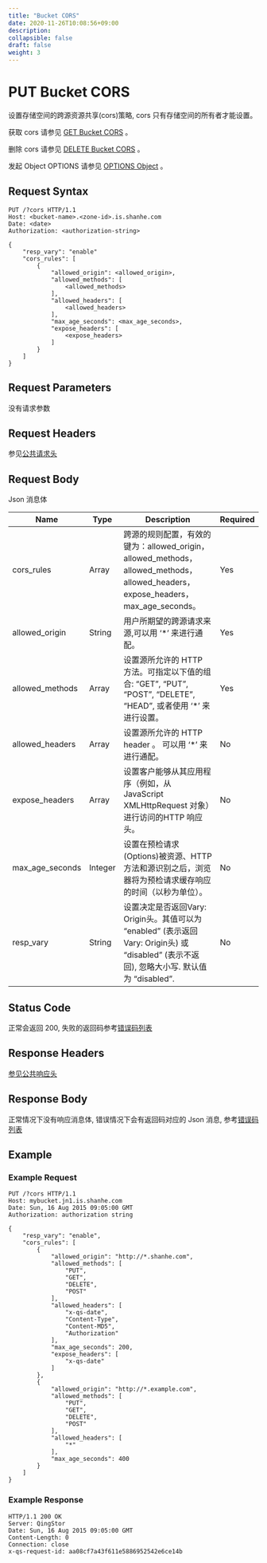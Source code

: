 ```yaml
---
title: "Bucket CORS"
date: 2020-11-26T10:08:56+09:00
description:
collapsible: false
draft: false
weight: 3
---
```


# PUT Bucket CORS

设置存储空间的跨源资源共享(cors)策略, cors 只有存储空间的所有者才能设置。

获取 cors 请参见 [GET Bucket CORS](../get_cors) 。

删除 cors 请参见 [DELETE Bucket CORS](../delete_cors) 。

发起 Object OPTIONS 请参见 [OPTIONS Object](../../../object/options/) 。

## Request Syntax

```http
PUT /?cors HTTP/1.1
Host: <bucket-name>.<zone-id>.is.shanhe.com
Date: <date>
Authorization: <authorization-string>

{
    "resp_vary": "enable"
    "cors_rules": [
        {
            "allowed_origin": <allowed_origin>,
            "allowed_methods": [
                <allowed_methods>
            ],
            "allowed_headers": [
                <allowed_headers>
            ],
            "max_age_seconds": <max_age_seconds>,
            "expose_headers": [
                <expose_headers>
            ]
        }
    ]
}
```

## Request Parameters

没有请求参数

## Request Headers

参见[公共请求头](../../../common_header/#请求头字段-request-header)

## Request Body

Json 消息体

| Name | Type | Description | Required |
| --- | --- | --- | --- |
| cors_rules | Array | 跨源的规则配置，有效的键为：allowed_origin，allowed_methods，allowed_methods，allowed_headers，expose_headers， max_age_seconds。 | Yes |
| allowed_origin | String | 用户所期望的跨源请求来源,可以用 ‘*’ 来进行通配。 | Yes |
| allowed_methods | Array | 设置源所允许的 HTTP 方法。可指定以下值的组合: “GET”, “PUT”, “POST”, “DELETE”, “HEAD”, 或者使用 ‘*’ 来进行设置。 | Yes |
| allowed_headers | Array | 设置源所允许的 HTTP header 。 可以用 ‘*’ 来进行通配。 | No |
| expose_headers | Array | 设置客户能够从其应用程序（例如，从 JavaScript XMLHttpRequest 对象）进行访问的HTTP 响应头。 | No |
| max_age_seconds | Integer | 设置在预检请求(Options)被资源、HTTP 方法和源识别之后，浏览器将为预检请求缓存响应的时间（以秒为单位）。 | No |
| resp_vary | String | 设置决定是否返回Vary: Origin头。其值可以为 “enabled” (表示返回Vary: Origin头) 或 “disabled” (表示不返回), 忽略大小写. 默认值为 “disabled”. | No |

## Status Code

正常会返回 200,  失败的返回码参考[错误码列表](../../../error_code/)

## Response Headers

[参见公共响应头](../../../common_header/#响应头字段-request-header)

## Response Body

正常情况下没有响应消息体, 错误情况下会有返回码对应的 Json 消息, 参考[错误码列表](../../../error_code/)

## Example

### Example Request

```http
PUT /?cors HTTP/1.1
Host: mybucket.jn1.is.shanhe.com
Date: Sun, 16 Aug 2015 09:05:00 GMT
Authorization: authorization string

{
    "resp_vary": "enable",
    "cors_rules": [
        {
            "allowed_origin": "http://*.shanhe.com",
            "allowed_methods": [
                "PUT",
                "GET",
                "DELETE",
                "POST"
            ],
            "allowed_headers": [
                "x-qs-date",
                "Content-Type",
                "Content-MD5",
                "Authorization"
            ],
            "max_age_seconds": 200,
            "expose_headers": [
                "x-qs-date"
            ]
        },
        {
            "allowed_origin": "http://*.example.com",
            "allowed_methods": [
                "PUT",
                "GET",
                "DELETE",
                "POST"
            ],
            "allowed_headers": [
                "*"
            ],
            "max_age_seconds": 400
        }
    ]
}
```

### Example Response

```http
HTTP/1.1 200 OK
Server: QingStor
Date: Sun, 16 Aug 2015 09:05:00 GMT
Content-Length: 0
Connection: close
x-qs-request-id: aa08cf7a43f611e5886952542e6ce14b
```
